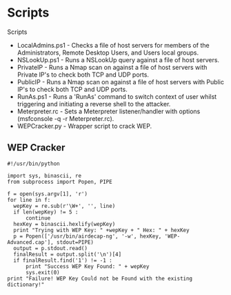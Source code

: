 # Scripts
Scripts

* LocalAdmins.ps1 - Checks a file of host servers for members of the Administrators, Remote Desktop Users, and Users local groups.
* NSLookUp.ps1 - Runs a NSLookUp query against a file of host servers.
* PrivateIP - Runs a Nmap scan on against a file of host servers with Private IP's to check both TCP and UDP ports.
* PublicIP - Runs a Nmap scan on against a file of host servers with Public IP's to check both TCP and UDP ports.
* RunAs.ps1 - Runs a 'RunAs' command to switch context of user whilst triggering and initiating a reverse shell to the attacker.
* Meterpreter.rc - Sets a Meterpreter listener/handler with options (msfconsole -q -r Meterpreter.rc).
* WEPCracker.py - Wrapper script to crack WEP.


## WEP Cracker

```
#!/usr/bin/python

import sys, binascii, re
from subprocess import Popen, PIPE

f = open(sys.argv[1], 'r')
for line in f:
  wepKey = re.sub(r'\W+', '', line)
  if len(wepKey) != 5 :
      continue
  hexKey = binascii.hexlify(wepKey)
  print "Trying with WEP Key: " +wepKey + " Hex: " + hexKey
  p = Popen(['/usr/bin/airdecap-ng', '-w', hexKey, 'WEP-Advanced.cap'], stdout=PIPE)
  output = p.stdout.read()
  finalResult = output.split('\n')[4]
  if finalResult.find('1') != -1 :
      print "Success WEP Key Found: " + wepKey
      sys.exit(0)
print "Failure! WEP Key Could not be Found with the existing dictionary!"
```

